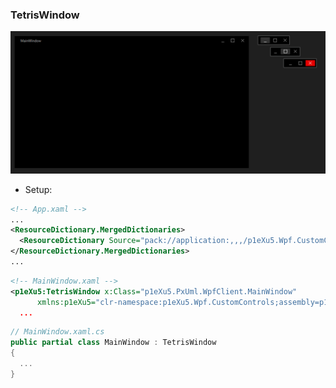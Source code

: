 
### TetrisWindow

  ![TetrisWindow](images/tetris-window.png)

  * Setup:

  ```xml
  <!-- App.xaml -->
  ...
  <ResourceDictionary.MergedDictionaries>
    <ResourceDictionary Source="pack://application:,,,/p1eXu5.Wpf.CustomControls;component/Themes/ChameleonButtonStyle.xaml" />
  </ResourceDictionary.MergedDictionaries>
  ...
  ```

  ```xml
  <!-- MainWindow.xaml -->
  <p1eXu5:TetrisWindow x:Class="p1eXu5.PxUml.WpfClient.MainWindow"
        xmlns:p1eXu5="clr-namespace:p1eXu5.Wpf.CustomControls;assembly=p1eXu5.Wpf.CustomControls"
    ...
  ```

  ```csharp
  // MainWindow.xaml.cs
  public partial class MainWindow : TetrisWindow
  {
    ...
  }
  ```
